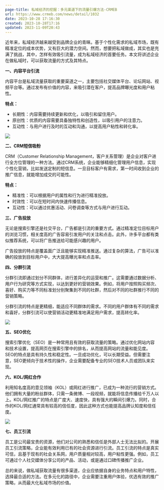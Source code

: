 ```yaml
---  
page-title: 私域经济的挖掘：多元渠道下的流量引爆方法-CRMEB  
url: https://www.crmeb.com/news/detail/1032  
date: 2023-10-28 17:16:30  
created: 2023-10-28T17:16  
updated: 2023-11-09T20:43  
---  
```

  
近年来，私域经济越来越受到品牌企业的青睐。基于个性化需求的私域市场，既有精准定位的成本优势，又有巨大的潜力空间。然而，想要把私域做成，其实也是充满了挑战，其中，怎样有效吸引流量，成为私域经济的首要任务。本文将讲述企业在做私域时，可以获取流量的方式及其特点。  
  
**一、内容平台引流**  
  
内容平台是私域流量获取的重要渠道之一，主要包括社交媒体平台、论坛网站、视频平台等。通过发布有价值的内容，来吸引潜在客户，提高品牌曝光度和用户粘性。  
  
**特点：**  
  
-   长期性：内容需要持续更新和优化，以吸引和留住用户。  
-   原创性：优质的内容需要具备独特性和创造性，以吸引用户的注意力。  
-   互动性：与用户进行及时的互动和沟通，以提高用户粘性和转化率。  
  
![](https://crmebgw.oss-cn-hangzhou.aliyuncs.com/37488202310241432263494.jpg)  
  
**二、CRM短信吸粉**  
  
CRM（Customer Relationship Management，客户关系管理）是企业对客户进行全方位管理的一种方法。通过CRM系统，企业能够精细化管理用户信息，实现个性化营销，比如发送定制的短信息。一旦目标客户有需求，第一时间收到企业的推广信息，就能增加成交的可能性。  
  
**特点：**  
  
-   精准性：可以根据用户的属性和行为进行精准投放。  
-   时效性：可以在短时间内快速传播信息。  
-   互动性：可以通过优惠活动、问卷调查等方式与用户进行互动。  
  
**三、广告投放**  
  
无论是搜索引擎还是社交平台，广告都是引流的重要方式。通过精准定位目标用户的浏览习惯，相关度高的广告容易引发用户的关注和点击。此外，许多平台都有类似推荐系统，可以将广告推送给可能感兴趣的用户。  
  
广告投放的特点是覆盖面广泛且能够实现精准推送。通过复杂的算法，广告可以准确的投放到目标用户中，大大提高曝光率和点击率。  
  
**四、分群引流**  
  
分群引流即通过划分不同群体，进行差异化的运营和推广。这需要通过数据分析、用户行为研究等方式实现，以达到更好的营销效果。例如，将用户按照购买频次、喜好、购买力等不同标准划分别聚集到不同的社群，然后对不同的社群推行不同的营销策略。  
  
分群引流的特点是更精细，能适应不同群体的需求。不同的用户群体有不同的需求和喜好，分群引流可以使营销活动更精准地满足用户需求，提高转化率。  
  
![](https://crmebgw.oss-cn-hangzhou.aliyuncs.com/e0ea320231024143245861.jpg)  
  
**五、SEO优化**  
  
搜索引擎优化（SEO）是一种常用且有效的获取流量的策略。通过优化网站内容和技术设置，提高网页在搜索引擎中的排名，从而提高网站的流量和能见度。SEO的特点是具有持久性和稳定性。一旦成功优化，可以长期受益。但需要注意，SEO更倾向于技术性的操作，企业需要配备专业的SEO技术人员或团队来实现。  
  
**六、KOL/网红合作**  
  
利用知名度高的意见领袖（KOL）或网红进行推广，已成为一种流行的营销方式。他们拥有大量的粉丝群体，只需一条微博、一段视频，就能将信息传播给千万人以上。KOL/网红推广的特点是广度大、速度快，具有强大的瞬间引爆力。同时，合作的KOL/网红通常具有较高的信任度，因此这种方式也能提高品牌认知度和信任度。  
  
![](https://crmebgw.oss-cn-hangzhou.aliyuncs.com/98053202310241433009716.jpg)  
  
**七、员工引流**  
  
员工是公司最宝贵的资源，他们对公司的熟悉和信任是外部人士无法比拟的。开展员工引流策略，企业能有效利用已有的社会资源进行引流。员工引流的特点是真实可信，且基于现有的社会关系网，用户质量相对较高，用户粘性更强。例如，员工可通过个人社交媒体分享公司的产品、活动，或是通过口碑传播推广企业。  
  
总的来说，做私域获取流量有很多渠道，企业应依据自身的业务特点和用户特性，选择最合适的方法。在多元化的路径中，企业需要注重用户体验，优选有效的推广策略，从而最大化私域市场的价值。
